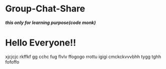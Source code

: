 # Group-Chat-Share
***this only for learning purpose(code monk)***
<h1>Hello  Everyone!!</h1>
xjcjcjc
rkffkf
gg
cchc
fug
flvlv
ffogogo
rrottu
igigi
cmckckvvvbhh
tygg
tghh
fofoffo
